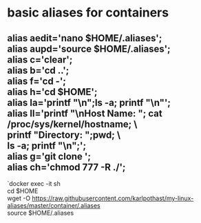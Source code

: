 
# basic aliases for containers 

alias aedit='nano $HOME/.aliases';  
alias aupd='source $HOME/.aliases';  
alias c='clear';  
alias b='cd ..';  
alias f='cd -';  
alias h='cd $HOME';  
alias la='printf "\n";ls -a; printf "\n"';  
alias ll='printf "\nHost Name: "; cat /proc/sys/kernel/hostname; \  
  printf "Directory: ";pwd; \  
  ls -a; printf "\n";';  
alias g='git clone ';  
alias ch='chmod 777 -R ./';  
------------------------
`docker exec -it <container-name> sh  
cd $HOME  
wget -O https://raw.githubusercontent.com/karlpothast/my-linux-aliases/master/container/.aliases  
source $HOME/.aliases  

